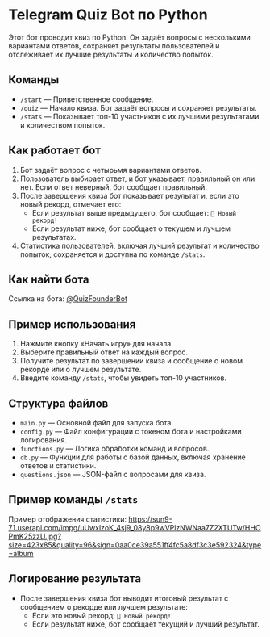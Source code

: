 # Telegram Quiz Bot по Python

Этот бот проводит квиз по Python. Он задаёт вопросы с несколькими вариантами ответов, сохраняет результаты пользователей и отслеживает их лучшие результаты и количество попыток.

## Команды
- `/start` — Приветственное сообщение.
- `/quiz` — Начало квиза. Бот задаёт вопросы и сохраняет результаты.
- `/stats` — Показывает топ-10 участников с их лучшими результатами и количеством попыток.

## Как работает бот
1. Бот задаёт вопрос с четырьмя вариантами ответов.
2. Пользователь выбирает ответ, и бот указывает, правильный он или нет. Если ответ неверный, бот сообщает правильный.
3. После завершения квиза бот показывает результат и, если это новый рекорд, отмечает его:
   - Если результат выше предыдущего, бот сообщает: `🎉 Новый рекорд!`
   - Если результат ниже, бот сообщает о текущем и лучшем результатах.
4. Статистика пользователей, включая лучший результат и количество попыток, сохраняется и доступна по команде `/stats`.

## Как найти бота
Ссылка на бота: [@QuizFounderBot](https://t.me/QuizFounderBot)

## Пример использования
1. Нажмите кнопку «Начать игру» для начала.
2. Выберите правильный ответ на каждый вопрос.
3. Получите результат по завершении квиза и сообщение о новом рекорде или о лучшем результате.
4. Введите команду `/stats`, чтобы увидеть топ-10 участников.

## Структура файлов
- `main.py` — Основной файл для запуска бота.
- `config.py` — Файл конфигурации с токеном бота и настройками логирования.
- `functions.py` — Логика обработки команд и вопросов.
- `db.py` — Функции для работы с базой данных, включая хранение ответов и статистики.
- `questions.json` — JSON-файл с вопросами для квиза.

## Пример команды `/stats`
Пример отображения статистики:
https://sun9-71.userapi.com/impg/uUwxlzoK_4sj9_08y8p9wVPlzNWNaa7Z2XTUTw/HHOPmK25zzU.jpg?size=423x85&quality=96&sign=0aa0ce39a551ff4fc5a8df3c3e592324&type=album

## Логирование результата
- После завершения квиза бот выводит итоговый результат с сообщением о рекорде или лучшем результате:
   - Если это новый рекорд: `🎉 Новый рекорд!`
   - Если результат ниже, бот сообщает текущий и лучший результат.